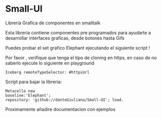 # Small-UI
Librería Grafica de componentes en smalltalk


Esta libreria contiene componentes pre programados para ayudarte a desarrollar interfaces graficas, desde botones hasta Gifs 

Puedes probar el set grafico Elephant ejecutando el siguiente script !

Por favor , verifique que tenga el tipo de cloning en https, en caso de no saberlo ejecute lo siguiente en playground 

```st
Iceberg remoteTypeSelector: #httpsUrl
```

Script para bajar la libreria:

```st
Metacello new
baseline:'Elephant';
repository: 'github://danteGiuliano/Small-UI'; load.
```
Proximamente añadire documentacion con ejemplos 


